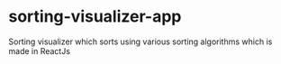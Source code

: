 # sorting-visualizer-app
Sorting visualizer which sorts using various sorting algorithms which is made in ReactJs
